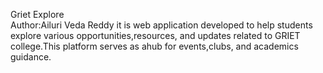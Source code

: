 Griet Explore
<br>
Author:Ailuri Veda Reddy 
it is web application developed to help students explore various opportunities,resources, and updates related to GRIET college.This platform serves as ahub for events,clubs, and academics guidance.
